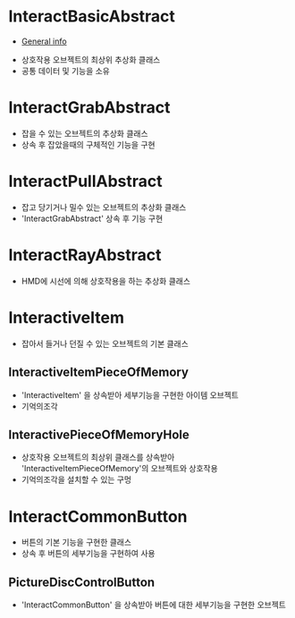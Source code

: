 # InteractBasicAbstract
* [General info](#InteractBasicAbstract.cs)
- 상호작용 오브젝트의 최상위 추상화 클래스
- 공통 데이터 및 기능을 소유

# InteractGrabAbstract
- 잡을 수 있는 오브젝트의 추상화 클래스
- 상속 후 잡았을때의 구체적인 기능을 구현

# InteractPullAbstract
- 잡고 당기거나 밀수 있는 오브젝트의 추상화 클래스
- 'InteractGrabAbstract' 상속 후 기능 구현

# InteractRayAbstract
- HMD에 시선에 의해 상호작용을 하는 추상화 클래스

# InteractiveItem
- 잡아서 들거나 던질 수 있는 오브젝트의 기본 클래스

## InteractiveItemPieceOfMemory
- 'InteractiveItem' 을 상속받아 세부기능을 구현한 아이템 오브젝트
- 기억의조각

## InteractivePieceOfMemoryHole
- 상호작용 오브젝트의 최상위 클래스를 상속받아 'InteractiveItemPieceOfMemory'의 오브젝트와 상호작용
- 기억의조각을 설치할 수 있는 구멍

# InteractCommonButton
- 버튼의 기본 기능을 구현한 클래스
- 상속 후 버튼의 세부기능을 구현하여 사용
## PictureDiscControlButton
- 'InteractCommonButton' 을 상속받아 버튼에 대한 세부기능을 구현한 오브젝트


